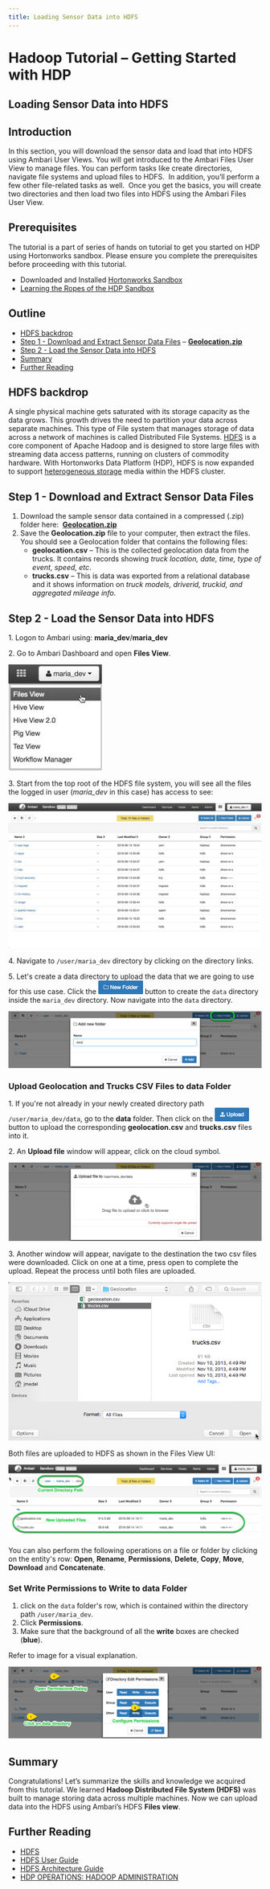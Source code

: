 ```yaml
---
title: Loading Sensor Data into HDFS
---
```


# Hadoop Tutorial – Getting Started with HDP

## Loading Sensor Data into HDFS

## Introduction

In this section, you will download the sensor data and load that into HDFS using Ambari User Views. You will get introduced to the Ambari Files User View to manage files. You can perform tasks like create directories, navigate file systems and upload files to HDFS.  In addition, you’ll perform a few other file-related tasks as well.  Once you get the basics, you will create two directories and then load two files into HDFS using the Ambari Files User View.

## Prerequisites

The tutorial is a part of series of hands on tutorial to get you started on HDP using Hortonworks sandbox. Please ensure you complete the prerequisites before proceeding with this tutorial.

-   Downloaded and Installed [Hortonworks Sandbox](https://hortonworks.com/downloads/#sandbox)
-   [Learning the Ropes of the HDP Sandbox](https://hortonworks.com/tutorial/learning-the-ropes-of-the-hortonworks-sandbox/)

## Outline

-   [HDFS backdrop](#hdfs-backdrop)
-   [Step 1 - Download and Extract Sensor Data Files](#step1.1) – [**Geolocation.zip**](assets/datasets/Geolocation.zip)
-   [Step 2 - Load the Sensor Data into HDFS](#step1.2)
-   [Summary](#summary-lab1)
-   [Further Reading](#further-reading)


## HDFS backdrop <a id="hdfs-backdrop"></a>

A single physical machine gets saturated with its storage capacity as the data grows. This growth drives the need to partition your data across separate machines. This type of File system that manages storage of data across a network of machines is called Distributed File Systems. [HDFS](https://hortonworks.com/blog/thinking-about-the-hdfs-vs-other-storage-technologies/) is a core component of Apache Hadoop and is designed to store large files with streaming data access patterns, running on clusters of commodity hardware. With Hortonworks Data Platform (HDP), HDFS is now expanded to support [heterogeneous storage](https://hortonworks.com/blog/heterogeneous-storage-policies-hdp-2-2/) media within the HDFS cluster.

## Step 1 - Download and Extract Sensor Data Files <a id="step1.1"></a>

1.  Download the sample sensor data contained in a compressed (.zip) folder here:  [**Geolocation.zip**](assets/datasets/Geolocation.zip)
2.  Save the **Geolocation.zip** file to your computer, then extract the files. You should see a Geolocation folder that contains the following files:
    -   **geolocation.csv** – This is the collected geolocation data from the trucks. It contains records showing _truck location, date, time, type of event, speed, etc_.
    -   **trucks.csv** – This is data was exported from a relational database and it shows information on _truck models, driverid, truckid, and aggregated mileage info_.

## Step 2 - Load the Sensor Data into HDFS <a id="step1.2"></a>

1\.   Logon to Ambari using: **maria_dev**/**maria_dev**

2\.   Go to Ambari Dashboard and open **Files View**.

![files_view_lab1](assets/files_view_lab1.jpg)

3\.  Start from the top root of the HDFS file system, you will see all the files the logged in user (_maria_dev_ in this case) has access to see:

![root_files_view_folder_lab1](assets/root_files_view_folder_lab1.jpg)

4\. Navigate to `/user/maria_dev` directory by clicking on the directory links.

5\.  Let's create a data directory to upload the data that we are going to use for this use case.  Click the ![new_folder_icon_lab1](assets/new_folder_icon_lab1.png) button to create the `data` directory inside the `maria_dev` directory. Now navigate into the `data` directory.

![add_new_folder_data_lab1](assets/add_new_folder_data_lab1.png)

### Upload Geolocation and Trucks CSV Files to data Folder

1\.   If you're not already in your newly created directory path `/user/maria_dev/data`, go to the **data** folder. Then  click on the ![upload_icon_lab1](assets/upload_icon_lab1.png) button to upload the corresponding **geolocation.csv** and **trucks.csv** files into it.

2\. An **Upload file** window will appear, click on the cloud symbol.

![upload_file_lab1](assets/upload_file_lab1.png)

3\. Another window will appear, navigate to the destination the two csv files were downloaded. Click on one at a time, press open to complete the upload. Repeat the process until both files are uploaded.

![upload_file_window_lab1](assets/upload_file_window_lab1.png)

Both files are uploaded to HDFS as shown in the Files View UI:

![uploaded_files_lab1](assets/uploaded_files_lab1.png)

You can also perform the following operations on a file or folder by clicking on the entity's row: **Open**, **Rename**, **Permissions**, **Delete**, **Copy**, **Move**, **Download** and **Concatenate**.

### Set Write Permissions to Write to data Folder

1.  click on the `data` folder's row, which is contained within the directory path `/user/maria_dev`.
2.  Click **Permissions**.
3.  Make sure that the background of all the **write** boxes are checked (**blue**).

Refer to image for a visual explanation.

![edit_permissions_lab1](assets/edit_permissions_lab1.png)

## Summary <a id="summary-lab1"></a>

Congratulations! Let’s summarize the skills and knowledge we acquired from this tutorial. We learned **Hadoop Distributed File System (HDFS)** was built to manage storing data across multiple machines. Now we can upload data into the HDFS using Ambari’s HDFS **Files view**.


## Further Reading
-   [HDFS](https://hortonworks.com/hadoop/hdfs/)
-   [HDFS User Guide](https://hadoop.apache.org/docs/stable/hadoop-project-dist/hadoop-hdfs/HdfsUserGuide.html)
-   [HDFS Architecture Guide](https://hadoop.apache.org/docs/r1.0.4/hdfs_design.html)
-   [HDP OPERATIONS: HADOOP ADMINISTRATION](https://hortonworks.com/training/class/hdp-operations-hadoop-administration-fundamentals/)
